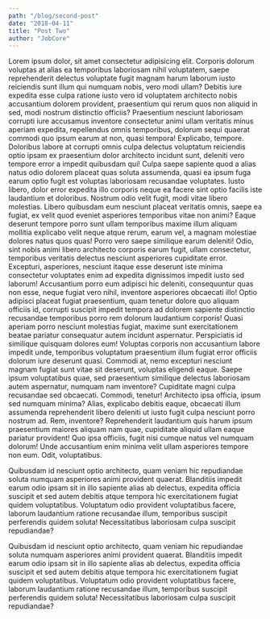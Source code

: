 ```yaml
---
path: "/blog/second-post"
date: "2018-04-11"
title: "Post Two"
author: "JobCore"
---
```


Lorem ipsum dolor, sit amet consectetur adipisicing elit. Corporis dolorum voluptas at alias ea temporibus laboriosam nihil voluptatem, saepe reprehenderit delectus voluptate fugit magnam harum laborum iusto reiciendis sunt illum qui numquam nobis, vero modi ullam? Debitis iure expedita esse culpa ratione iusto vero id voluptatem architecto nobis accusantium dolorem provident, praesentium qui rerum quos non aliquid in sed, modi nostrum distinctio officiis? Praesentium nesciunt laboriosam corrupti iure accusamus inventore consectetur animi ullam veritatis minus aperiam expedita, repellendus omnis temporibus, dolorum sequi quaerat commodi quo ipsum earum at non, quasi tempora! Explicabo, tempore. Doloribus labore at corrupti omnis culpa delectus voluptatum reiciendis optio ipsam ex praesentium dolor architecto incidunt sunt, deleniti vero tempore error a impedit quibusdam qui! Culpa saepe sapiente quod a alias natus odio dolorem placeat quas soluta assumenda, quasi ea ipsum fuga earum optio fugit est voluptas laboriosam recusandae voluptates. Iusto libero, dolor error expedita illo corporis neque ea facere sint optio facilis iste laudantium et doloribus. Nostrum odio velit fugit, modi vitae libero molestias. Libero quibusdam eum nesciunt placeat veritatis omnis, saepe ea fugiat, ex velit quod eveniet asperiores temporibus vitae non animi? Eaque deserunt tempore porro sunt ullam temporibus maxime illum aliquam mollitia explicabo velit neque atque rerum, earum vel, a magnam molestiae dolores natus quos quas! Porro vero saepe similique earum deleniti! Odio, sint nobis animi libero architecto corporis earum fugit, ullam consectetur, temporibus veritatis delectus nesciunt asperiores cupiditate error. Excepturi, asperiores, nesciunt itaque esse deserunt iste minima consectetur voluptates enim ad expedita dignissimos impedit iusto sed laborum! Accusantium porro eum adipisci hic deleniti, consequuntur quas non esse, neque fugiat vero nihil, inventore asperiores obcaecati illo! Optio adipisci placeat fugiat praesentium, quam tenetur dolore quo aliquam officiis id, corrupti suscipit impedit tempora ad dolorem sapiente distinctio recusandae temporibus porro rem dolorum laudantium corporis! Quasi aperiam porro nesciunt molestias fugiat, maxime sunt exercitationem beatae pariatur consequatur autem incidunt aspernatur. Perspiciatis id similique quisquam dolores eum! Voluptas corporis non accusantium labore impedit unde, temporibus voluptatum praesentium illum fugiat error officiis dolorum iure deserunt quasi. Commodi at, nemo excepturi nesciunt magnam fugiat sunt vitae sit deserunt, voluptas eligendi eaque. Saepe ipsum voluptatibus quae, sed praesentium similique delectus laboriosam autem aspernatur, numquam nam inventore? Cupiditate magni culpa recusandae sed obcaecati. Commodi, tenetur! Architecto ipsa officia, ipsum sed numquam minima? Alias, explicabo debitis eaque, obcaecati illum assumenda reprehenderit libero deleniti ut iusto fugit culpa nesciunt porro nostrum ad. Rem, inventore? Reprehenderit laudantium quis harum ipsum praesentium maiores aliquam nam quae, cupiditate aliquid ullam eaque pariatur provident! Quo ipsa officiis, fugit nisi cumque natus vel numquam dolorum! Unde accusantium enim minima velit ullam asperiores tempore non eum. Odit, voluptatibus.

Quibusdam id nesciunt optio architecto, quam veniam hic repudiandae soluta numquam asperiores animi provident quaerat. Blanditiis impedit earum odio ipsam sit in illo sapiente alias ab delectus, expedita officia suscipit et sed autem debitis atque tempora hic exercitationem fugiat quidem voluptatibus. Voluptatum odio provident voluptatibus facere, laborum laudantium ratione recusandae illum, temporibus suscipit perferendis quidem soluta! Necessitatibus laboriosam culpa suscipit repudiandae?

Quibusdam id nesciunt optio
architecto, quam veniam hic repudiandae soluta numquam asperiores animi provident quaerat. Blanditiis impedit earum odio ipsam sit in illo sapiente alias ab delectus, expedita officia suscipit et sed autem debitis atque tempora hic exercitationem fugiat quidem voluptatibus. Voluptatum odio provident voluptatibus facere, laborum laudantium ratione recusandae illum, temporibus suscipit perferendis quidem soluta! Necessitatibus laboriosam culpa suscipit repudiandae?
